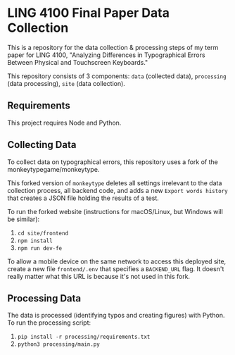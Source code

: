 # LING 4100 Final Paper Data Collection

This is a repository for the data collection & processing steps of my term paper for LING 4100, "Analyzing Differences in Typographical Errors Between Physical and Touchscreen Keyboards."

This repository consists of 3 components: `data` (collected data), `processing` (data processing), `site` (data collection).

## Requirements

This project requires Node and Python.

## Collecting Data

To collect data on typographical errors, this repository uses a fork of the monkeytypegame/monkeytype.

This forked version of `monkeytype` deletes all settings irrelevant to the data collection process, all backend code, and adds a new `Export words history` that creates a JSON file holding the results of a test.

To run the forked website (instructions for macOS/Linux, but Windows will be similar):

1. `cd site/frontend`
2. `npm install`
3. `npm run dev-fe`

To allow a mobile device on the same network to access this deployed site, create a new file `frontend/.env` that specifies a `BACKEND_URL` flag. It doesn't really matter what this URL is because it's not used in this fork.

## Processing Data

The data is processed (identifying typos and creating figures) with Python. To run the processing script:

1. `pip install -r processing/requirements.txt`
2. `python3 processing/main.py`
